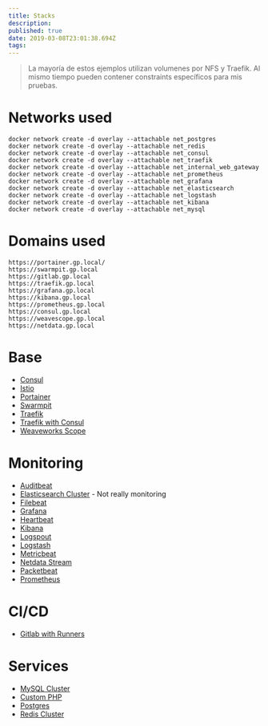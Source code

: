 ```yaml
---
title: Stacks
description: 
published: true
date: 2019-03-08T23:01:38.694Z
tags: 
---
```


> La mayoría de estos ejemplos utilizan volumenes por NFS y Traefik. Al mismo tiempo pueden contener constraints específicos para mis pruebas.

# Networks used
```
docker network create -d overlay --attachable net_postgres
docker network create -d overlay --attachable net_redis  
docker network create -d overlay --attachable net_consul
docker network create -d overlay --attachable net_traefik
docker network create -d overlay --attachable net_internal_web_gateway
docker network create -d overlay --attachable net_prometheus
docker network create -d overlay --attachable net_grafana
docker network create -d overlay --attachable net_elasticsearch
docker network create -d overlay --attachable net_logstash
docker network create -d overlay --attachable net_kibana
docker network create -d overlay --attachable net_mysql
```

# Domains used
```
https://portainer.gp.local/
https://swarmpit.gp.local
https://gitlab.gp.local
https://traefik.gp.local
https://grafana.gp.local
https://kibana.gp.local
https://prometheus.gp.local
https://consul.gp.local
https://weavescope.gp.local
https://netdata.gp.local
```

# Base
- [Consul](https://wiki.isartnavarro.io/Containerisation/Docker/Stacks/Consul)
- [Istio](https://wiki.isartnavarro.io/Containerisation/Docker/Stacks/Istio)
- [Portainer](https://wiki.isartnavarro.io/Containerisation/Docker/Stacks/Portainer)
- [Swarmpit](https://wiki.isartnavarro.io/Containerisation/Docker/Stacks/Swarmpit)
- [Traefik](https://wiki.isartnavarro.io/Containerisation/Docker/Stacks/Traefik)
- [Traefik with Consul](https://wiki.isartnavarro.io/Containerisation/Docker/Stacks/Traefik%20Consul)
- [Weaveworks Scope](https://wiki.isartnavarro.io/Containerisation/Docker/Stacks/Weaveworks%20Scope)

# Monitoring
- [Auditbeat](https://wiki.isartnavarro.io/Containerisation/Docker/Stacks/Auditbeat)
- [Elasticsearch Cluster](https://wiki.isartnavarro.io/Containerisation/Docker/Stacks/Elasticsearch%20Cluster) - Not really monitoring
- [Filebeat](https://wiki.isartnavarro.io/Containerisation/Docker/Stacks/Filebeat)
- [Grafana](https://wiki.isartnavarro.io/Containerisation/Docker/Stacks/Grafana)
- [Heartbeat](https://wiki.isartnavarro.io/Containerisation/Docker/Stacks/Heartbeat)
- [Kibana](https://wiki.isartnavarro.io/Containerisation/Docker/Stacks/Kibana)
- [Logspout](https://wiki.isartnavarro.io/Containerisation/Docker/Stacks/Logspout)
- [Logstash](https://wiki.isartnavarro.io/Containerisation/Docker/Stacks/Logstash)
- [Metricbeat](https://wiki.isartnavarro.io/Containerisation/Docker/Stacks/Metricbeat)
- [Netdata Stream](https://wiki.isartnavarro.io/Containerisation/Docker/Stacks/Netdata%20Stream)
- [Packetbeat](https://wiki.isartnavarro.io/Containerisation/Docker/Stacks/Packetbeat)
- [Prometheus](https://wiki.isartnavarro.io/Containerisation/Docker/Stacks/Prometheus)

# CI/CD
- [Gitlab with Runners](https://wiki.isartnavarro.io/Containerisation/Docker/Stacks/Gitlab%20Runners)

# Services
- [MySQL Cluster](https://wiki.isartnavarro.io/Containerisation/Docker/Stacks/MySQL%20Cluster)
- [Custom PHP](https://wiki.isartnavarro.io/Containerisation/Docker/Stacks/Custom%20PHP)
- [Postgres](https://wiki.isartnavarro.io/Containerisation/Docker/Stacks/Postgres)
- [Redis Cluster](https://wiki.isartnavarro.io/Containerisation/Docker/Stacks/Redis%20Cluster)